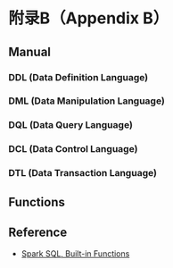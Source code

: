 # 附录B（Appendix B）

## Manual

### DDL (Data Definition Language) 

### DML (Data Manipulation Language) 

### DQL (Data Query Language) 

### DCL (Data Control Language)

### DTL (Data Transaction Language)

## Functions

## Reference

* [Spark SQL, Built-in Functions](https://spark.apache.org/docs/latest/api/sql/index.html)



